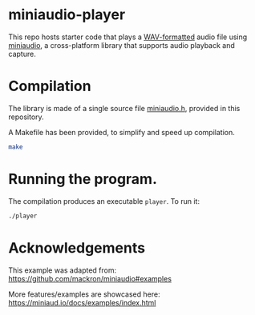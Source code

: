 # miniaudio-player
This repo hosts starter code that plays a [WAV-formatted](https://en.wikipedia.org/wiki/WAV) audio file using [miniaudio](https://miniaud.io/), a cross-platform library that supports audio playback and capture.

# Compilation

The library is made of a single source file [miniaudio.h](miniaudio.h), provided in this repository.

A Makefile has been provided, to simplify and speed up compilation.

```bash
make
```

# Running the program.
The compilation produces an executable ```player```. To run it:

```bash
./player
```


# Acknowledgements
This example was adapted from: https://github.com/mackron/miniaudio#examples

More features/examples are showcased here: https://miniaud.io/docs/examples/index.html
